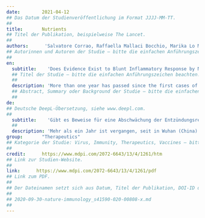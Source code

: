 ```yaml
---
date:        2021-04-12
## Das Datum der Studienveröffentlichung im Format JJJJ-MM-TT.
##
title:       Nutrients
## Titel der Publikation, beispielweise The Lancet.
##
authors:      'Salvatore Corrao, Raffaella Mallaci Bocchio, Marika Lo Monaco, Giuseppe Natoli, Attilio Cavezzi, Emidio Troiani & Christiano Argano'
## Autorinnen und Autoren der Studie – bitte die einfachen Anführungszeichen beachten!
##
en:
  subtitle:    'Does Evidence Exist to Blunt Inflammatory Response by Nutraceutical Supplementation during COVID-19 Pandemic? An Overview of Systematic Reviews of Vitamin D, Vitamin C, Melatonin, and Zinc'
  ## Titel der Studie – bitte die einfachen Anführungszeichen beachten!
  ##
  description: 'More than one year has passed since the first cases of coronavirus disease 2019 (COVID-19) caused by severe acute respiratory syndrome (SARS)-CoV-2 coronavirus were reported in Wuhan (China), rapidly evolving into a global pandemic. This infectious disease has become a major public health challenge in the world. Unfortunately, to date, no specific antivirals have been proven to be effective against COVID-19, and although a few vaccines are available, the mortality rate is not decreasing but is still increasing. One therapeutic strategy has been focused on infection prevention and control measures. In this regard, the use of nutraceutical supports may play a role against some aspect of the infection, particularly the inflammatory state and the immune system function of patients, thus representing a strategy to control the worst outcomes of this pandemic. For this reason, we performed an overview including meta-analyses and systematic reviews to assess the association among melatonin, vitamin C, vitamin D, zinc supplementation and inflammatory markers using three databases, namely, MEDLINE, PubMed Central and the Cochrane Library of Systematic Reviews. According to the evidence available, an intake of 50,000 IU/month of vitamin D showed efficacy in CRP. An amount of 1 to 2 g per day of vitamin C demonstrated efficacy both in CRP and endothelial function, and a dosage of melatonin ranging from 5 to 25 mg /day showed good evidence of efficacy in CRP, TNF and IL6. A dose of 50 mg/day of elemental zinc supplementation showed positive results in CRP. Based on the data reported in this review, the public health system could consider whether it is possible to supplement the current limited preventive measures through targeted nutraceutical large-scale administration.'
  ## Abstract, Summary oder Background der Studie – bitte die einfachen Anführungszeichen beachten!
  ##
de: 
## Deutsche DeepL-Übersetzung, siehe www.deepl.com.
##
  subtitle:    'Gibt es Beweise für eine Abschwächung der Entzündungsreaktion durch Nahrungsergänzungsmittel während der COVID-19-Pandemie? Ein Überblick über systematische Überprüfungen von Vitamin D, Vitamin C, Melatonin und Zink'
  ##
  description: 'Mehr als ein Jahr ist vergangen, seit in Wuhan (China) die ersten Fälle der Coronavirus-Krankheit 2019 (COVID-19) gemeldet wurden, die durch das schwere akute respiratorische Syndrom (SARS)-CoV-2-Coronavirus verursacht wird und sich rasch zu einer weltweiten Pandemie entwickelt hat. Diese Infektionskrankheit ist weltweit zu einer großen Herausforderung für die öffentliche Gesundheit geworden. Leider hat sich bis heute kein spezifisches Virostatikum als wirksam gegen COVID-19 erwiesen, und obwohl einige Impfstoffe zur Verfügung stehen, nimmt die Sterblichkeitsrate nicht ab, sondern weiter zu. Eine therapeutische Strategie konzentriert sich auf Maßnahmen zur Infektionsprävention und -kontrolle. In diesem Zusammenhang könnte die Verwendung von Nahrungsergänzungsmitteln eine Rolle bei einigen Aspekten der Infektion spielen, insbesondere beim Entzündungszustand und der Funktion des Immunsystems der Patienten, und somit eine Strategie zur Kontrolle der schlimmsten Folgen dieser Pandemie darstellen. Aus diesem Grund haben wir eine Übersicht mit Meta-Analysen und systematischen Übersichten erstellt, um den Zusammenhang zwischen der Einnahme von Melatonin, Vitamin C, Vitamin D und Zink und Entzündungsmarkern anhand von drei Datenbanken, nämlich MEDLINE, PubMed Central und der Cochrane Library of Systematic Reviews, zu bewerten. Nach den vorliegenden Erkenntnissen zeigte eine Einnahme von 50.000 IE/Monat Vitamin D eine Wirkung auf das CRP. Eine Menge von 1 bis 2 g Vitamin C pro Tag zeigte eine Wirksamkeit sowohl auf das CRP als auch auf die Endothelfunktion, und eine Dosierung von Melatonin von 5 bis 25 mg/Tag zeigte gute Hinweise auf eine Wirksamkeit auf CRP, TNF und IL6. Eine Supplementierung mit elementarem Zink in einer Dosis von 50 mg/Tag zeigte positive Ergebnisse beim CRP. Auf der Grundlage der in dieser Übersichtsarbeit berichteten Daten könnte das öffentliche Gesundheitssystem prüfen, ob es möglich ist, die derzeit begrenzten Präventionsmaßnahmen durch eine gezielte Verabreichung von Nahrungsergänzungsmitteln in großem Maßstab zu ergänzen.'
group:       "Therapeutics"
## Kategorie der Studie: Virus, Immunity, Therapeutics, Vaccines – bitte die Anführungszeichen beachten!
##
credit:      https://www.mdpi.com/2072-6643/13/4/1261/htm
## Link zur Studien-Website.
##
link:      https://www.mdpi.com/2072-6643/13/4/1261/pdf
## Link zum PDF.
##
## Der Dateinamen setzt sich aus Datum, Titel der Publikation, DOI-ID der Studie (nach dem letzten Slash) und der Dateiendung zusammen. Bitte den Unterstrich vor der DOI-ID beachten!
##
## 2020-09-30-nature-immunology_s41590-020-00808-x.md
##
---
```

<object data="{{ page.link }}" style='height:calc(100vh - 400px); width: 100%' type='application/pdf'></object>